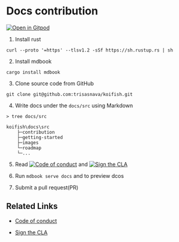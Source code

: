 # Docs contribution

[![Open in Gitpod](https://gitpod.io/button/open-in-gitpod.svg)](https://gitpod.io/#https://GITHUB.com/trisasnava/koifish)

1. Install rust

```shell script
curl --proto '=https' --tlsv1.2 -sSf https://sh.rustup.rs | sh
```

2. Install mdbook 

```shell script
cargo install mdbook
``` 

3. Clone source code from GitHub

```shell script
git clone git@github.com:trisasnava/koifish.git
```
 
4.  Write docs under the `docs/src` using Markdown

```
> tree docs/src

koifish\docs\src
    ├─contribution
    ├─getting-started
    ├─images
    └─roadmap
    └─...
```

5. Read [![Code of conduct](https://img.shields.io/badge/code%20of%20conduct-orange?style=for-the-badge&color=%23E5531A)](./CODE_OF_CONDUCT.md)
   and [![Sign the CLA](https://img.shields.io/badge/Sign%20the%20CLA-orange?style=for-the-badge&color=%23E5531A)](./CLA.md)

6. Run `mdbook serve docs` and to preview dcos

7. Submit a pull request(PR)

## Related Links

- [Code of conduct](./CODE_OF_CONDUCT.md)

- [Sign the CLA](./CLA.md)